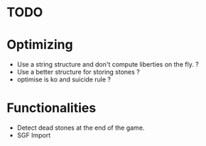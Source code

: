 TODO
==

# Optimizing

- Use a string structure and don't compute liberties on the fly. ? 
- Use a better structure for storing stones ?
- optimise is ko and suicide rule ? 


# Functionalities

- Detect dead stones at the end of the game.
- SGF Import